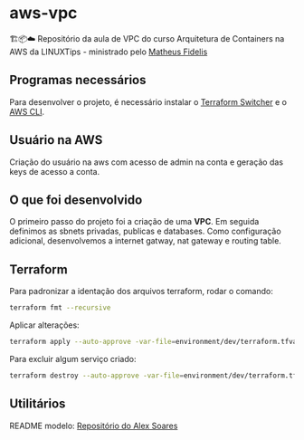 # aws-vpc

🏗️📦☁️ Repositório da aula de VPC do curso Arquitetura de Containers na AWS da LINUXTips - ministrado pelo [Matheus Fidelis](https://github.com/msfidelis)

## Programas necessários

Para desenvolver o projeto, é necessário instalar o [Terraform Switcher](https://tfswitch.warrensbox.com/Install/) e o [AWS CLI](https://docs.aws.amazon.com/pt_br/cli/latest/userguide/getting-started-install.html).

## Usuário na AWS

Criação do usuário na aws com acesso de admin na conta e geração das keys de acesso a conta.

## O que foi desenvolvido

O primeiro passo do projeto foi a criação de uma **VPC**. Em seguida definimos as sbnets privadas, publicas e databases. Como configuração adicional, desenvolvemos a internet gatway, nat gateway e routing table.

## Terraform

Para padronizar a identação dos arquivos terraform, rodar o comando:

```bash
terraform fmt --recursive
```

Aplicar alterações:

```bash
terraform apply --auto-approve -var-file=environment/dev/terraform.tfvars
```

Para excluir algum serviço criado:

```bash
terraform destroy --auto-approve -var-file=environment/dev/terraform.tfvars
```

## Utilitários

README modelo: [Repositório do Alex Soares](https://github.com/So4resAlex/aws-containers-vpc)
